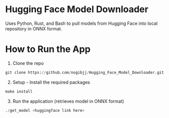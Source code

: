 # Hugging Face Model Downloader
Uses Python, Rust, and Bash to pull models from Hugging Face into local repository in ONNX format.


# How to Run the App

1) Clone the repo
```python
git clone https://github.com/nogibjj/Hugging_Face_Model_Downloader.git
```
2) Setup - Install the required packages
```python
make install
```
3) Run the application (retrieves model in ONNX format)
```python
./get_model <huggingface link here>
```
